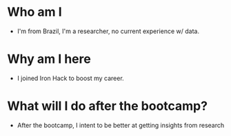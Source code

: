 # Who am I

* I'm from Brazil, I'm a researcher, no current experience w/ data.

# Why am I here

* I joined Iron Hack to boost my career. 

# What will I do after the bootcamp?

* After the bootcamp, I intent to be better at getting insights from research
